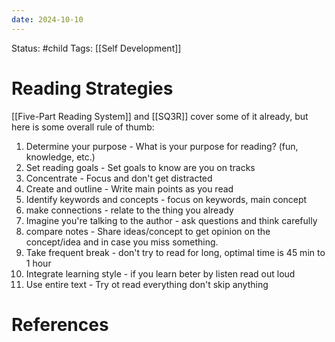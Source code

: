```yaml
---
date: 2024-10-10
---
```


Status: #child 
Tags: [[Self Development]]
# Reading Strategies
[[Five-Part Reading System]] and [[SQ3R]] cover some of it already, but here is some overall rule of thumb:
1. Determine your purpose - What is your purpose for reading? (fun, knowledge, etc.)
2. Set reading goals - Set goals to know are you on tracks
3. Concentrate - Focus and don't get distracted
4. Create and outline - Write main points as you read
5. Identify keywords and concepts - focus on keywords, main concept
7. make connections - relate to the thing you already 
8. Imagine you're talking to the author - ask questions and think carefully 
9. compare notes - Share ideas/concept to get opinion on the concept/idea and in case you miss something.
10. Take frequent break - don't try to read for long, optimal time is 45 min to 1 hour
11. Integrate learning style - if you learn beter by listen read out loud
13. Use entire text - Try ot read everything don't skip anything
# References